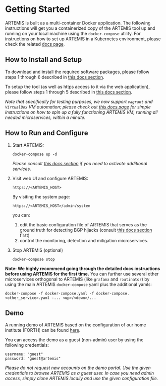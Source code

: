 # Getting Started

ARTEMIS is built as a multi-container Docker application.
The following instructions will get you a containerized
copy of the ARTEMIS tool up and running on your local machine using the `docker-compose` utility.
For instructions on how to set up ARTEMIS
in a Kubernetes environment, please check the related [docs page](https://bgpartemis.readthedocs.io/en/latest/kubernetes/).

## How to Install and Setup

To download and install the required software packages, please follow steps 1 through 6 described in [this docs section](https://bgpartemis.readthedocs.io/en/latest/installsetup/#install-packages).

To setup the tool (as well as https access to it via the web application), please follow steps 1 through 5 described in [this docs section](https://bgpartemis.readthedocs.io/en/latest/installsetup/#setup-tool).

*Note that specifically for testing purposes, we now support `vagrant` and `VirtualBox` VM automation; please check out [this docs page](https://bgpartemis.readthedocs.io/en/latest/vagrant/) for simple instructions on how to spin up a fully functioning ARTEMIS VM, running all needed microservices, within a minute.*

## How to Run and Configure

1. Start ARTEMIS:

   ```
   docker-compose up -d
   ```

   *Please consult [this docs section](https://bgpartemis.readthedocs.io/en/latest/running/#starting-artemis) if you need to activate additional services.*

2. Visit web UI and configure ARTEMIS:

   ```
   https://<ARTEMIS_HOST>
   ```

   By visiting the system page:

   ```
   https://<ARTEMIS_HOST>/admin/system
   ```

   you can:

   1. edit the basic configuration file of ARTEMIS that serves as the ground truth for detecting BGP hijacks (consult [this docs section](https://bgpartemis.readthedocs.io/en/latest/basicconf/) first)
   2. control the monitoring, detection and mitigation microservices.

3. Stop ARTEMIS (optional)

   ```
   docker-compose stop
   ```

**Note: We highly recommend going through the detailed docs instructions before using ARTEMIS for the first time.** You can further use several other microservices orthogonal to ARTEMIS (like `grafana` and `routinator`) by using the main ARTEMIS `docker-compose` yaml plus the additional yamls:

```
docker-compose -f docker-compose.yaml -f docker-compose.<other_service>.yaml -... <up>/<down>/...
```

## Demo

A running demo of ARTEMIS based on the configuration of our home institute (FORTH) can be found [here](https://demo.bgpartemis.org).

You can access the demo as a guest (non-admin) user by using the following credentials:

```
username: "guest"
password: "guest@artemis"
```

*Please do not request new accounts on the demo portal. Use the given credentials to browse ARTEMIS as a guest user. In case you need admin access, simply clone ARTEMIS locally and use the given configuration file.*

